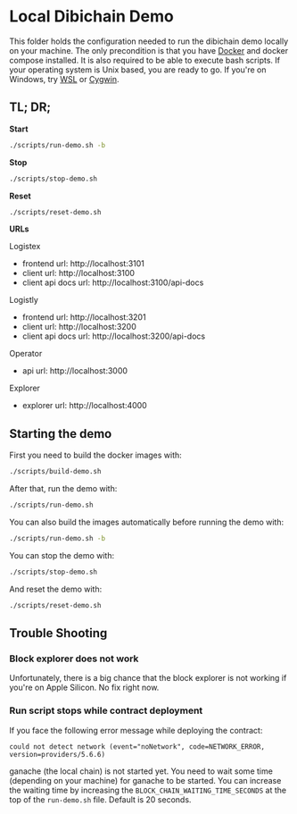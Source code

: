 # Local Dibichain Demo

This folder holds the configuration needed to run the dibichain demo locally on your machine. The only precondition is that you have [Docker](https://www.docker.com) and docker compose installed. It is also required to be able to execute bash scripts. If your operating system is Unix based, you are ready to go. If you're on Windows, try [WSL](https://docs.microsoft.com/en-gb/windows/wsl/install) or [Cygwin](https://www.cygwin.com).


## TL; DR;

**Start**
```bash
./scripts/run-demo.sh -b
```

**Stop**
```bash
./scripts/stop-demo.sh
```

**Reset**
```bash
./scripts/reset-demo.sh
```

**URLs**

Logistex
- frontend url: http://localhost:3101
- client url: http://localhost:3100
- client api docs url: http://localhost:3100/api-docs

Logistly
- frontend url: http://localhost:3201
- client url: http://localhost:3200
- client api docs url: http://localhost:3200/api-docs

Operator
- api url: http://localhost:3000

Explorer
- explorer url: http://localhost:4000


## Starting the demo

First you need to build the docker images with:
```bash
./scripts/build-demo.sh
```

After that, run the demo with:
```bash
./scripts/run-demo.sh
```

You can also build the images automatically before running the demo with:
```bash
./scripts/run-demo.sh -b
```

You can stop the demo with:
```bash
./scripts/stop-demo.sh
```

And reset the demo with:
```bash
./scripts/reset-demo.sh
```


## Trouble Shooting

### Block explorer does not work

Unfortunately, there is a big chance that the block explorer is not working if you're on Apple Silicon. No fix right now.


### Run script stops while contract deployment

If you face the following error message while deploying the contract:
```
could not detect network (event="noNetwork", code=NETWORK_ERROR, version=providers/5.6.6)
```
ganache (the local chain) is not started yet. You need to wait some time (depending on your machine) for ganache to be started. You can increase the waiting time by increasing the `BLOCK_CHAIN_WAITING_TIME_SECONDS` at the top of the `run-demo.sh` file. Default is 20 seconds.